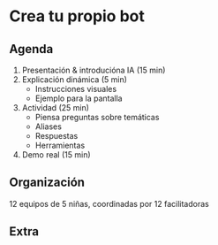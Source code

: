 # Crea tu propio bot

## Agenda

1. Presentación & introducióna IA (15 min)
2. Explicación dinámica (5 min)
    - Instrucciones visuales
    - Ejemplo para la pantalla
3. Actividad (25 min)
    - Piensa preguntas sobre temáticas
    - Aliases
    - Respuestas
    - Herramientas
4. Demo real (15 min)

## Organización

12 equipos de 5 niñas, coordinadas por 12 facilitadoras

## Extra



